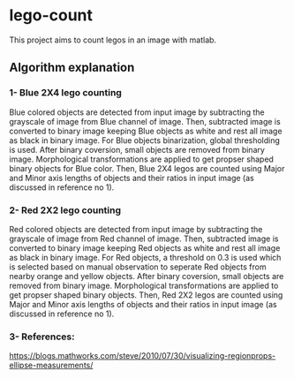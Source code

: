 # lego-count

This project aims to count legos in an image with matlab.

## Algorithm explanation

### 1- Blue 2X4 lego counting

Blue colored objects are detected from input image by subtracting the grayscale of image from Blue channel of image. 
Then, subtracted image is converted to binary image keeping Blue objects as white and rest all image as black in binary image. 
For Blue objects binarization, global thresholding is used. After binary coversion, small objects are removed from binary image. 
Morphological transformations are applied to get propser shaped binary objects for Blue color.
Then, Blue 2X4 legos are counted using Major and Minor axis lengths of objects and their ratios in input image (as discussed in reference no 1).
 
### 2- Red 2X2 lego counting

Red colored objects are detected from input image by subtracting the grayscale of image from Red channel of image. 
Then, subtracted image is converted to binary image keeping Red objects as white and rest all image as black in binary image. 
For Red objects, a threshold on 0.3 is used which is selected based on manual observation to seperate Red objects from nearby orange and yellow objects.
After binary coversion, small objects are removed from binary image. Morphological transformations are applied to get propser shaped binary objects.
Then, Red 2X2 legos are counted using Major and Minor axis lengths of objects and their ratios in input image (as discussed in reference no 1).

### 3- References:
https://blogs.mathworks.com/steve/2010/07/30/visualizing-regionprops-ellipse-measurements/     
